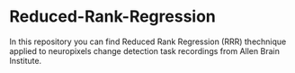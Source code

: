 # Reduced-Rank-Regression

In this repository you can find Reduced Rank Regression (RRR) thechnique applied to neuropixels change detection task recordings from Allen Brain Institute.
